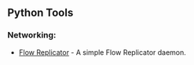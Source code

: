 ## Python Tools

### Networking:
* [Flow Replicator](flow_replicator) - A simple Flow Replicator daemon.
